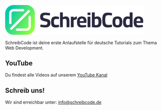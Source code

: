 <img src="logo-long-dark.png" width="450" alt="SchreibCode logo"/>

SchreibCode ist deine erste Anlaufstelle für deutsche Tutorials zum Thema
Web Development.

## YouTube

Du findest alle Videos auf unserem [YouTube Kanal](https://www.youtube.com/channel/UC1NIFAe0XtxsPKWCJU-4O0A)

## Schreib uns!

Wir sind erreichbar unter: [info@schreibcode.de](mailto:info@schreibcode.de)

